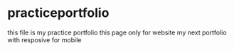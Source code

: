 # practiceportfolio
this file is my practice portfolio
this page only for website my next portfolio with resposive for mobile
